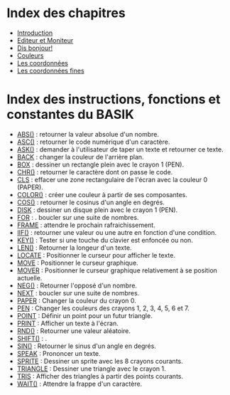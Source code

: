 # Index des chapitres

* [Introduction](main)
* [Editeur et Moniteur](editor-monitor)
* [Dis bonjour!](dis-bonjour)
* [Couleurs](couleurs)
* [Les coordonnées](coords)
* [Les coordonnées fines](coords2)

# Index des instructions, fonctions et constantes du BASIK

* [ABS()](fun.abs) : retourner la valeur absolue d'un nombre.
* [ASC()](fun.asc) : retourner le code numérique d'un caractère.
* [ASK()](fun.ask) : demander à l'utilisateur de taper un texte et retourner ce texte.
* [BACK](ins.back) : changer la couleur de l'arrière plan.
* [BOX](ins.box) : dessiner un rectangle plein avec le crayon 1 (PEN).
* [CHR()](.) : retourner le caractère dont on passe le code.
* [CLS](.) : effacer une zone rectangulaire de l'écran avec la couleur 0 (PAPER).
* [COLOR()](fun.color) : créer une couleur à partir de ses composantes.
* [COS()](.) : retourner le cosinus d'un angle en degrés.
* [DISK](ins.disk) : dessiner un disque plein avec le crayon 1 (PEN).
* [FOR](.) : . boucler sur une suite de nombres.
* [FRAME](.) : attendre le prochain rafraichissement.
* [IIF()](.) : retourner une valeur ou une autre en fonction d'une condition.
* [KEY()](.) : Tester si une touche du clavier est enfoncée ou non.
* [LEN()](.) : Retourner la longeur d'un texte.
* [LOCATE](.) : Positionner le curseur pour afficher le texte.
* [MOVE](.) : Positionner le curseur graphique.
* [MOVER](.) : Positionner le curseur graphique relativement à se position actuelle.
* [NEG()](.) : Retourner l'opposé d'un nombre.
* [NEXT](.) : boucler sur une suite de nombres.
* [PAPER](ins.paper) : Changer la couleur du crayon 0.
* [PEN](ins.pen) : Changer les couleurs des crayons 1, 2, 3, 4, 5, 6 et 7.
* [POINT](.) : Définir un point pour un futur triangle.
* [PRINT](ins.print) : Afficher un texte à l'écran.
* [RND()](.) : Retourner une valeur aléatoire.
* [SHIFT()](.) : .
* [SIN()](.) : Retourner le sinus d'un angle en degrés.
* [SPEAK](ins.speak) : Prononcer un texte.
* [SPRITE](.) : Dessiner un sprite avec les 8 crayons courants.
* [TRIANGLE](.) : Dessiner une triangle avec le crayon 1.
* [TRIS](.) : Afficher des triangles à partir des points courants.
* [WAIT()](.) : Attendre la frappe d'un caractère.
